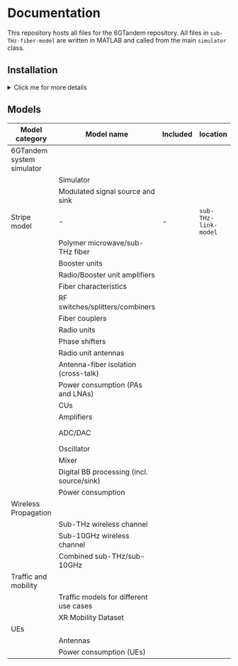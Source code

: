 # Documentation

This repository hosts all files for the 6GTandem repository.
All files in `sub-THz-fiber-model` are written in MATLAB and called from the main `simulator` class.


## Installation

<details>
 

 
  <summary>Click me for more details</summary>

 Given that the project consistent of MATLAB and Python, the following should be installed:
- Python
- Matlab
- MATLAB Engine API for Python

### Python installation


### MATLAB installation

Required toolboxes:
- MATLAB
- Signal Processing Toolbox
- Communications Toolbox   
- Phased Array System Toolbox
- Antenna Toolbox


How to check which toolboxes are required (e.g., to run `do.m`):
```matlab
[fList,pList] = matlab.codetools.requiredFilesAndProducts('do.m')
{pList.Name}'
```


### MATLAB Engine API for Python

[Install MATLAB Engine API for Python](https://www.mathworks.com/help/matlab/matlab_external/install-the-matlab-engine-for-python.html)

Simplified steps:
 - `python -m pip install matlabengine`
 - In Python, import the engine:
```python
import matlab.engine
eng = matlab.engine.start_matlab()
```
</details>

## Models

| **Model category**        | **Model name**                            | **Included** | **location**         | **Python ported** | **Unittested** |
| ------------------------- | ----------------------------------------- | ------------ | -------------------- | ----------------- | -------------- |
| 6GTandem system simulator |                                           |              |                      |                   |                |
|                           | Simulator                                 |              |                      |                   |                |
|                           | Modulated signal source and sink          |              |                      |                   |                |
| Stripe model              | -                                         | -            | `sub-THz-link-model` |                   |                |
|                           | Polymer microwave/sub-THz fiber           |              |                      | yes               | no             |
|                           | Booster units                             |              |                      |                   |                |
|                           | Radio/Booster unit amplifiers             |              |                      |                   |                |
|                           | Fiber characteristics                     |              |                      |                   |                |
|                           | RF switches/splitters/combiners           |              |                      |                   |                |
|                           | Fiber couplers                            |              |                      |                   |                |
|                           | Radio units                               |              |                      |                   |                |
|                           | Phase shifters                            |              |                      |                   |                |
|                           | Radio unit antennas                       |              |                      |                   |                |
|                           | Antenna-fiber isolation (cross-talk)      |              |                      |                   |                |
|                           | Power consumption (PAs and LNAs)          |              |                      |                   |                |
|                           | CUs                                       |              |                      | yes               | yes            |
|                           | Amplifiers                                |              |                      | yes               | no             |
|                           | ADC/DAC                                   |              |                      | yes (DAC)         | no             |
|                           | Oscillator                                |              |                      | yes               | no             |
|                           | Mixer                                     |              |                      |                   |                |
|                           | Digital BB processing (incl. source/sink) |              |                      |                   |                |
|                           | Power consumption                         |              |                      |                   |                |
| Wireless Propagation      |                                           |              |                      |                   |                |
|                           | Sub-THz wireless channel                  |              |                      |                   |                |
|                           | Sub-10GHz wireless channel                |              |                      |                   |                |
|                           | Combined sub-THz/sub-10GHz                |              |                      |                   |                |
| Traffic and mobility      |                                           |              |                      |                   |                |
|                           | Traffic models for different use cases    |              |                      |                   |                |
|                           | XR Mobility Dataset                       |              |                      |                   |                |
| UEs                       |                                           |              |                      |                   |                |
|                           | Antennas                                  |              |                      | no                | no             |
|                           | Power consumption (UEs)                   |              |                      |                   |                |
